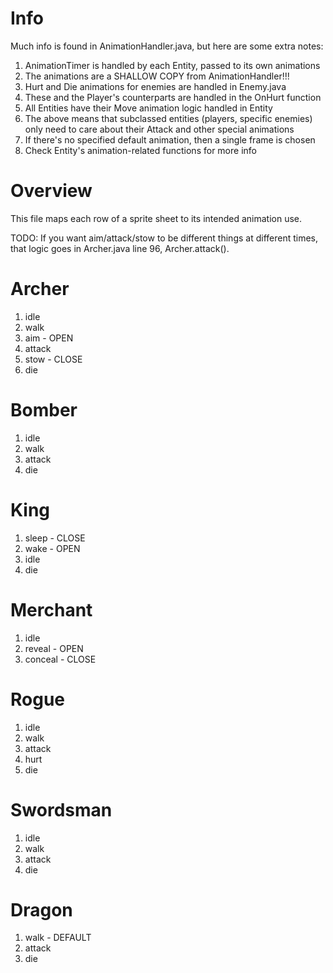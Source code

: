 # Info
Much info is found in AnimationHandler.java, but here are some extra notes:
1. AnimationTimer is handled by each Entity, passed to its own animations
2. The animations are a SHALLOW COPY from AnimationHandler!!!
2. Hurt and Die animations for enemies are handled in Enemy.java
2. These and the Player's counterparts are handled in the OnHurt function
3. All Entities have their Move animation logic handled in Entity
4. The above means that subclassed entities (players, specific enemies)
   only need to care about their Attack and other special animations
5. If there's no specified default animation, then a single frame is chosen
6. Check Entity's animation-related functions for more info

# Overview
This file maps each row of a sprite sheet to its intended animation use.

TODO: If you want aim/attack/stow to be different things at different times, 
that logic goes in Archer.java line 96, Archer.attack().

# Archer
1. idle
2. walk
3. aim - OPEN
4. attack
5. stow - CLOSE
6. die

# Bomber
1. idle
2. walk
3. attack
4. die

# King
1. sleep - CLOSE
2. wake - OPEN
3. idle
4. die

# Merchant
1. idle
2. reveal - OPEN
3. conceal - CLOSE

# Rogue
1. idle
2. walk
3. attack
4. hurt
5. die

# Swordsman
1. idle
2. walk
3. attack
4. die

# Dragon
1. walk - DEFAULT
2. attack
3. die
